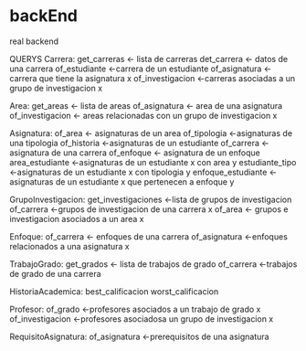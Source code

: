 # backEnd
real backend

QUERYS
Carrera:
  get_carreras    <- lista de carreras
  det_carrera     <- datos de una carrera
  of_estudiante   <-carrera de un estudiante
  of_asignatura   <- carrera que tiene la asignatura x
  of_investigacion  <-carreras asociadas a un grupo de investigacion x

Area:
  get_areas     <- lista de areas
  of_asignatura   <- area de una asignatura
  of_investigacion  <- areas relacionadas con un grupo de investigacion x

Asignatura:
  of_area     <- asignaturas de un area
  of_tipologia  <-asignaturas de una tipologia
  of_historia   <-asignaturas de un estudiante
  of_carrera    <-asignatura de una carrera
  of_enfoque    <- asignatura de un enfoque
  area_estudiante <-asignaturas de un estudiante x con area y
  estudiante_tipo <-asignaturas de un estudiante x con tipologia y
  enfoque_estudiante  <-asignaturas de un estudiante x que pertenecen a enfoque y

GrupoInvestigacion:
  get_investigaciones   <-lista de grupos de investigacion
  of_carrera      <-grupos de investigacion de una carrera x
  of_area         <- grupos e investigacion asociados a un area x

Enfoque:
  of_carrera   <- enfoques de una carrera
  of_asignatura <-enfoques relacionados a una asignatura x

TrabajoGrado:
  get_grados  <- lista de trabajos de grado
  of_carrera   <-trabajos de grado de una carrera

HistoriaAcademica:
  best_calificacion
  worst_calificacion

Profesor:
  of_grado    <-profesores asociados a un trabajo de grado x
  of_investigacion    <-profesores asociadosa un grupo de investigacion x

  RequisitoAsignatura:
    of_asignatura   <-prerequisitos de una asignatura
